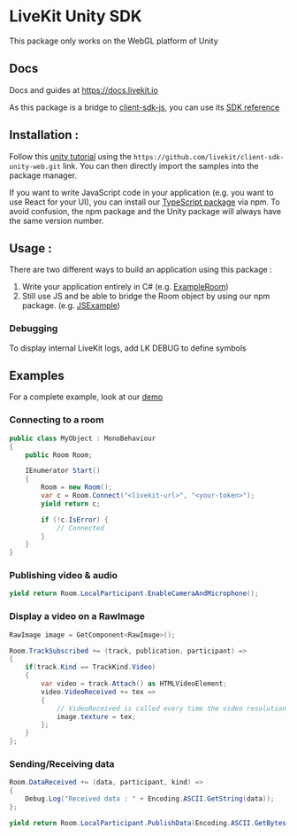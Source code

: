 # LiveKit Unity SDK
This package only works on the WebGL platform of Unity

## Docs
Docs and guides at https://docs.livekit.io

As this package is a bridge to [client-sdk-js](https://github.com/livekit/client-sdk-js), you can use its [SDK reference](https://docs.livekit.io/client-sdk-js/)

## Installation :
Follow this [unity tutorial](https://docs.unity3d.com/Manual/upm-ui-giturl.html) using the `https://github.com/livekit/client-sdk-unity-web.git` link.
You can then directly import the samples into the package manager.

If you want to write JavaScript code in your application (e.g. you want to use React for your UI), you can install our [TypeScript package](https://www.npmjs.com/package/@livekit/livekit-unity) via npm.
To avoid confusion, the npm package and the Unity package will always have the same version number.

## Usage : 
There are two different ways to build an application using this package :
1. Write your application entirely in C# (e.g. [ExampleRoom](https://github.com/livekit/client-sdk-unity-web/tree/main/Samples~/ExampleRoom))
2. Still use JS and be able to bridge the Room object by using our npm package. (e.g. [JSExample](https://github.com/livekit/client-sdk-unity-web/tree/main/Samples~/JSExample))

### Debugging
To display internal LiveKit logs, add LK DEBUG to define symbols

## Examples
For a complete example, look at our [demo](https://unity.livekit.io)
### Connecting to a room
```cs
public class MyObject : MonoBehaviour
{
    public Room Room;

    IEnumerator Start()
    {
        Room = new Room();
        var c = Room.Connect("<livekit-url>", "<your-token>");
        yield return c;

        if (!c.IsError) {
            // Connected
        }
    }
}

```

### Publishing video & audio

```cs
yield return Room.LocalParticipant.EnableCameraAndMicrophone();
```

### Display a video on a RawImage
```cs
RawImage image = GetComponent<RawImage>();

Room.TrackSubscribed += (track, publication, participant) =>
{
    if(track.Kind == TrackKind.Video)
    {
        var video = track.Attach() as HTMLVideoElement;
        video.VideoReceived += tex =>
        {
            // VideoReceived is called every time the video resolution changes
            image.texture = tex;
        };
    }
};
```

### Sending/Receiving data
```cs
Room.DataReceived += (data, participant, kind) =>
{
    Debug.Log("Received data : " + Encoding.ASCII.GetString(data));
};

yield return Room.LocalParticipant.PublishData(Encoding.ASCII.GetBytes("This is as test"), DataPacketKind.RELIABLE);
```